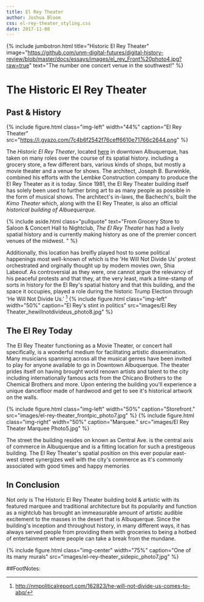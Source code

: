 ```yaml
---
title: El Rey Theater
author: Joshua Bloom
css: el-rey-theater_styling.css
date: 2017-11-08
---
```



{% include jumbotron.html
title="Historic El Rey Theater"
image="https://github.com/unm-digital-futures/digital-history-review/blob/master/docs/essays/images/el_rey_Front%20photo4.jpg?raw=true"
text="The number one concert venue in the southwest!"
%}

# The Historic El Rey Theater


## **Past & History**

{% include figure.html
  class="img-left"
  width="44%"
  caption="El Rey Theater"
  src="https://i.gyazo.com/7c4b6f2542f76ceff6610e71766c2644.png"
%}


The *Historic El Rey Theater*, located [here](https://www.google.com/maps/place/The+Historic+El+Rey+Theater/@35.0849752,-106.6570599,17z/data=!4m16!1m10!4m9!1m6!1m2!1s0x87220cc724858d49:0x1b073e188c728dc!2sThe+Historic+El+Rey+Theater,+Central+Avenue+Southwest,+Albuquerque,+NM!2m2!1d-106.6550065!2d35.0846877!1m1!4e1!3m4!1s0x87220cc724858d49:0x1b073e188c728dc!8m2!3d35.0846877!4d-106.6550065) in downtown Albuquerque, has taken on many roles over the course of its spatial history. including a grocery store, a few different bars, various kinds of shops, but mostly a movie theater and a venue for shows. The architect, Joseph B. Burwinkle, combined his efforts with the Lembke Construction company to produce the El Rey Theater as it is today. Since 1981, the El Rey Theater building itself has solely been used to further bring art to as many people as possible in the form of musical shows. The architect's in-laws, the Bachechi's, built the *Kimo Theater* which, along with the El Rey Theater, is also an official *historical building of Albuequerque.*

{% include aside.html
  class="pullquote"
  text="From Grocery Store to Saloon & Concert Hall to Nightclub, *The El Rey Theater* has had a lively spatial history and is currently making history as one of the premier concert venues of the midwest. "
  %}
  
Additionally, this location has breifly played host to some political happenings most well-known of which is the 'He Will Not Divide Us' protest orchestrated and orginally thought up by modern movies own, Shia Labeouf. As controversial as they were, one cannot argue the relevancy of his peaceful protests and that they, at the very least, mark a time-stamp of sorts in history for the El Rey's spatial history and that this building, and the space it occupies, played a role during the historic Trump Election through 'He Will Not Divide Us.' [^mysource]
{% include figure.html
class="img-left"
width="50%"
caption="El Rey's stint in politics"
src="images/El Rey Theater_hewillnotdivideus_photo8.jpg"
%}

## **The El Rey Today**
The El Rey Theater functioning as a Movie Theater, or concert hall specifically, is a wonderful medium for facilitating artistic dissemination. Many musicians spanning across all the musical genres have been invited to play for anyone available to go in Downtown Albuquerque. The theater prides itself on having brought world renown artists and talent to the city including internationally famous acts from the Chicano Brothers to the Chemical Brothers and more. Upon entering the building you'll experience a unique dancefloor made of hardwood and get to see it's historical artwork on the walls.

{% include figure.html
class="img-left"
width="50%"
caption="Storefront."
src="images/el-rey-theater_frontpic_photo7.jpg"
%}
{% include figure.html
class="img-right"
width="50%"
caption="Marquee."
src="images/El Rey Theater Marquee Photo5.jpg"
%}




The street the building resides on known as Central Ave. is the central axis of commerce in Albuquerque and is a fitting location for such a prestigeous building. The El Rey Theater's spatial position on this ever popular east-west street synergizes well with the city's commerce as it's commonly associated with good times and happy memories 

## **In Conclusion**
  
Not only is The Historic El Rey Theater building bold & artistic with its featured marquee and traditional architecture but its popularity and function as a nightclub has brought an immeasurable amount of artistic audible excitement to the masses in the desert that is Albuquerque. Since the building's inception and throughout history, in many different ways, it has always served people from providing them with groceries to being a hotbed of entertainment where people can take a break from the mundane.
  
{% include figure.html
  class="img-center"
  width="75%"
  caption="One of its many murals"
  src="images/el-rey-theater_sidepic_photo7.jpg"
%}

##FootNotes:
[^mysource]: http://nmpoliticalreport.com/162823/he-will-not-divide-us-comes-to-abq/
